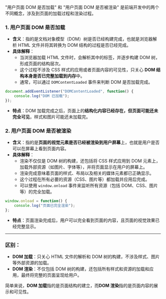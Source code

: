 "用户页面 DOM 是否加载" 和 "用户页面 DOM 是否被渲染" 是前端开发中的两个不同概念，涉及到页面的加载过程和渲染过程。

### 1. **用户页面 DOM 是否加载**

- **含义**：指的是文档对象模型（DOM）树是否已经构建完成，也就是浏览器解析 HTML 文件并将其转换为 DOM 结构的过程是否已经完成。
- **具体解释**：
    - 当浏览器加载 HTML 文件时，会解析其中的标签，并逐步构建 DOM 树，形成页面的结构层次。
    - 这个过程不涉及 CSS 样式的应用或者页面内容的可见性，只关心 **DOM 结构本身是否已完整加载到内存**中。
    - 通常，可以通过 `DOMContentLoaded` 事件来判断 DOM 是否加载完成。

```javascript
document.addEventListener("DOMContentLoaded", function() {
    console.log("DOM 已加载");
});
```

- **特点**：DOM 加载完成之后，页面上的**结构化内容已经存在，但页面可能还未完全可见**，样式和图片可能还未加载完。

### 2. **用户页面 DOM 是否被渲染**

- **含义**：指的是**页面的视觉元素是否已经被渲染到用户屏幕**上，也就是用户是否可以在屏幕上看到页面内容。
- **具体解释**：
    - 渲染不仅仅是 DOM 树的构建，还包括将 CSS 样式应用到 DOM 元素上，加载外部资源（如图片、字体等），并将页面显示在用户的屏幕上。
    - 渲染完成意味着页面的样式、布局以及相关的媒体元素都已正确显示。
    - 这个过程在所有必要的资源（CSS、图片等）都加载并应用后完成。
    - 可以使用 `window.onload` 事件来监听所有资源（包括 DOM、CSS、图片等）的完全加载。

```javascript
window.onload = function() {
    console.log("页面已完全渲染");
};
```

- **特点**：页面渲染完成后，用户可以完全看到页面的内容，且页面的视觉效果已经完整显示。

---

### 区别：
- **DOM 加载**：只关心 HTML 文件的解析和 DOM 树的构建，不涉及样式、图片等外部资源的加载。
- **DOM 渲染**：不仅包括 DOM 树的构建，还包括所有样式和资源的加载和应用，最终将完整的页面呈现给用户。

简单来说，**DOM 加载**指的是页面结构的建立，而**DOM 渲染**指的是页面内容的展示和可见性。